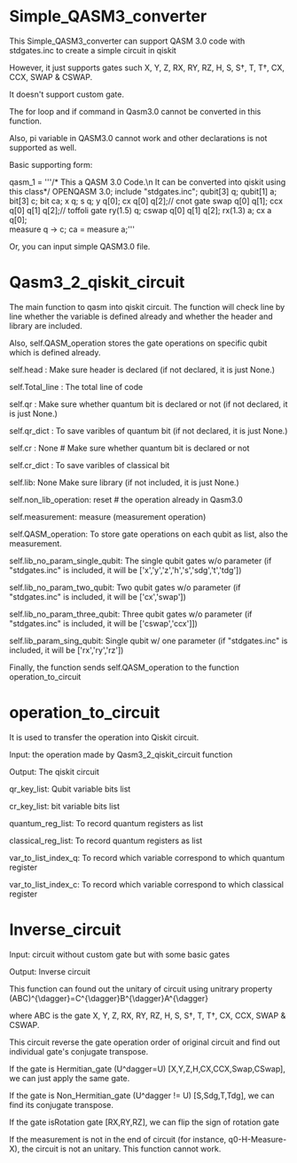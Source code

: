 # Simple_QASM3_converter

This Simple_QASM3_converter can support QASM 3.0 code with stdgates.inc to create a simple circuit in qiskit

  However, it just supports gates such  X, Y, Z, RX, RY, RZ, H, S, S†, T, T†, CX, CCX, SWAP & CSWAP.

  It doesn't support custom gate.

  The for loop and if command in Qasm3.0 cannot be converted in this function.

  Also, pi variable in QASM3.0 cannot work and other declarations is not supported as well.

  Basic supporting form:

  qasm_1 = '''/* This a QASM 3.0 Code.\n It can be converted into qiskit using this class*/ 
  OPENQASM 3.0;
  include "stdgates.inc";
  qubit[3] q;
  qubit[1] a;
  bit[3] c;
  bit ca;
  x q;
  s q;
  y q[0];
  cx q[0] q[2];// cnot gate 
  swap q[0] q[1];
  ccx q[0] q[1] q[2];// toffoli gate 
  ry(1.5) q; 
  cswap q[0] q[1] q[2];
  rx(1.3) a; 
  cx a q[0];  
  measure q -> c; 
  ca = measure a;'''

  Or, you can input simple QASM3.0 file.
  
  
  # Qasm3_2_qiskit_circuit
  
  The main function to qasm into qiskit circuit. The function will check line by line whether the variable is defined already and whether the header and library are included.
  
  Also, self.QASM_operation stores the gate operations on specific qubit which is defined already.
  
  self.head : Make sure header is declared (if not declared, it is just None.)

  self.Total_line : The total line of code

  self.qr :  Make sure whether quantum bit is declared or not (if not declared, it is just None.)

  self.qr_dict : To save varibles of quantum bit  (if not declared, it is just None.)

  self.cr : None # Make sure whether quantum bit is declared or not

  self.cr_dict : To save varibles of classical bit 

  self.lib: None  Make sure library (if not included, it is just None.)

  self.non_lib_operation: reset # the operation already in Qasm3.0

  self.measurement: measure  (measurement operation)

  self.QASM_operation: To store gate operations on each qubit as list, also the measurement.

  self.lib_no_param_single_qubit:  The single qubit gates w/o parameter (if "stdgates.inc" is included, it will be ['x','y','z','h','s','sdg','t','tdg'])

  self.lib_no_param_two_qubit: Two qubit gates w/o parameter (if "stdgates.inc" is included, it will be ['cx','swap'])

  self.lib_no_param_three_qubit: Three qubit gates w/o parameter (if "stdgates.inc" is included, it will be ['cswap','ccx']])

  self.lib_param_sing_qubit: Single qubit w/ one parameter (if "stdgates.inc" is included, it will be ['rx','ry','rz'])
  
  Finally, the function sends self.QASM_operation to the function operation_to_circuit
  
  # operation_to_circuit
   
  It is used to transfer the operation into Qiskit circuit.

  Input: the operation made by Qasm3_2_qiskit_circuit function

  Output: The qiskit circuit

  qr_key_list: Qubit variable bits list

  cr_key_list: bit variable bits list

  quantum_reg_list: To record quantum registers as list

  classical_reg_list: To record quantum registers as list

  var_to_list_index_q: To record which variable correspond to which quantum register

  var_to_list_index_c: To record which variable correspond to which classical register
  
  # Inverse_circuit
  
  Input: circuit without custom gate but with some basic gates

  Output: Inverse circuit  

  This function can found out the unitary of circuit using unitrary property (ABC)^{\dagger}=C^{\dagger}B^{\dagger}A^{\dagger}
  
  where ABC is the gate X, Y, Z, RX, RY, RZ, H, S, S†, T, T†, CX, CCX, SWAP & CSWAP.
  
  This circuit reverse the gate operation order of original circuit and find out individual gate's conjugate transpose.
  
  If the gate is Hermitian_gate (U^dagger=U) [X,Y,Z,H,CX,CCX,Swap,CSwap], we can just apply the same gate.
  
  If the gate is Non_Hermitian_gate (U^dagger != U) [S,Sdg,T,Tdg], we can find its conjugate transpose.
  
  If the gate isRotation gate [RX,RY,RZ], we can flip the sign of rotation gate
  
  If the measurement is not in the end of circuit (for instance, q0-H-Measure-X), the circuit is not an unitary. This function cannot work.

  
  
  
  
  
